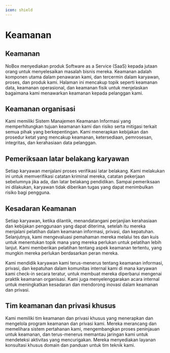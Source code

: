 ```yaml
---
icon: shield
---
```


# Keamanan

## **Keamanan**

NoBox menyediakan produk Software as a Service (SaaS) kepada jutaan orang untuk menyelesaikan masalah bisnis mereka. Keamanan adalah komponen utama dalam penawaran kami, dan tercermin dalam karyawan, proses, dan produk kami. Halaman ini mencakup topik seperti keamanan data, keamanan operasional, dan keamanan fisik untuk menjelaskan bagaimana kami menawarkan keamanan kepada pelanggan kami.

## **Keamanan organisasi**

Kami memiliki Sistem Manajemen Keamanan Informasi yang memperhitungkan tujuan keamanan kami dan risiko serta mitigasi terkait semua pihak yang berkepentingan. Kami menerapkan kebijakan dan prosedur ketat yang mencakup keamanan, ketersediaan, pemrosesan, integritas, dan kerahasiaan data pelanggan.

## **Pemeriksaan latar belakang karyawan**

Setiap karyawan menjalani proses verifikasi latar belakang. Kami melakukan ini untuk memverifikasi catatan kriminal mereka, catatan pekerjaan sebelumnya jika ada, dan latar belakang pendidikan. Sampai pemeriksaan ini dilakukan, karyawan tidak diberikan tugas yang dapat menimbulkan risiko bagi pengguna.

## **Kesadaran Keamanan**

Setiap karyawan, ketika dilantik, menandatangani perjanjian kerahasiaan dan kebijakan penggunaan yang dapat diterima, setelah itu mereka menjalani pelatihan dalam keamanan informasi, privasi, dan kepatuhan. Selanjutnya, kami mengevaluasi pemahaman mereka melalui tes dan kuis untuk menentukan topik mana yang mereka perlukan untuk pelatihan lebih lanjut. Kami memberikan pelatihan tentang aspek keamanan tertentu, yang mungkin mereka perlukan berdasarkan peran mereka.

Kami mendidik karyawan kami terus-menerus tentang keamanan informasi, privasi, dan kepatuhan dalam komunitas internal kami di mana karyawan kami check-in secara teratur, untuk membuat mereka diperbarui mengenai praktik keamanan organisasi. Kami juga menyelenggarakan acara internal untuk meningkatkan kesadaran dan mendorong inovasi dalam keamanan dan privasi.

## **Tim keamanan dan privasi khusus**

Kami memiliki tim keamanan dan privasi khusus yang menerapkan dan mengelola program keamanan dan privasi kami. Mereka merancang dan memelihara sistem pertahanan kami, mengembangkan proses peninjauan untuk keamanan, dan terus-menerus memantau jaringan kami untuk mendeteksi aktivitas yang mencurigakan. Mereka menyediakan layanan konsultasi khusus domain dan panduan untuk tim teknik kami.
